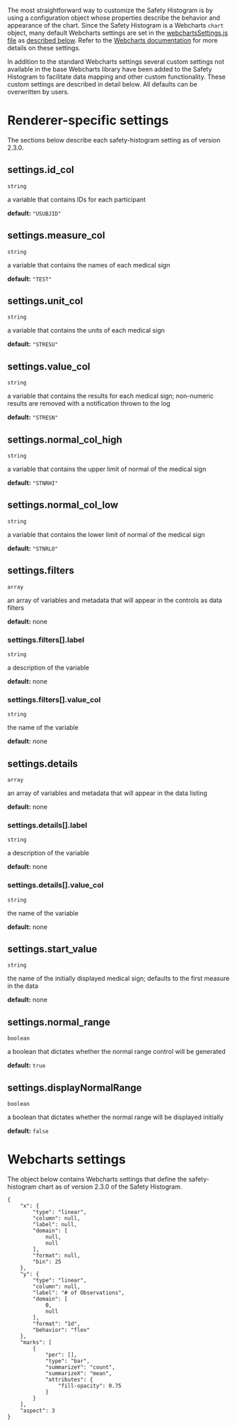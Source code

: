 The most straightforward way to customize the Safety Histogram is by using a configuration object whose properties describe the behavior and appearance of the chart. Since the Safety Histogram is a Webcharts `chart` object, many default Webcharts settings are set in the [webchartsSettings.js file](https://github.com/RhoInc/safety-outlier-explorer/blob/master/src/configuration/webchartsSettings.js) as [described below](#webcharts-settings). Refer to the [Webcharts documentation](https://github.com/RhoInc/Webcharts/wiki/Chart-Configuration) for more details on these settings.

In addition to the standard Webcharts settings several custom settings not available in the base Webcharts library have been added to the Safety Histogram to facilitate data mapping and other custom functionality. These custom settings are described in detail below. All defaults can be overwritten by users.

# Renderer-specific settings
The sections below describe each safety-histogram setting as of version 2.3.0.

## settings.id_col
`string`

a variable that contains IDs for each participant

**default:** `"USUBJID"`



## settings.measure_col
`string`

a variable that contains the names of each medical sign

**default:** `"TEST"`



## settings.unit_col
`string`

a variable that contains the units of each medical sign

**default:** `"STRESU"`



## settings.value_col
`string`

a variable that contains the results for each medical sign; non-numeric results are removed with a notification thrown to the log

**default:** `"STRESN"`



## settings.normal_col_high
`string`

a variable that contains the upper limit of normal of the medical sign

**default:** `"STNRHI"`



## settings.normal_col_low
`string`

a variable that contains the lower limit of normal of the medical sign

**default:** `"STNRLO"`



## settings.filters
`array`

an array of variables and metadata that will appear in the controls as data filters

**default:** none

### settings.filters[].label
`string`

a description of the variable

**default:** none

### settings.filters[].value_col
`string`

the name of the variable

**default:** none



## settings.details
`array`

an array of variables and metadata that will appear in the data listing

**default:** none

### settings.details[].label
`string`

a description of the variable

**default:** none

### settings.details[].value_col
`string`

the name of the variable

**default:** none



## settings.start_value
`string`

the name of the initially displayed medical sign; defaults to the first measure in the data

**default:** none



## settings.normal_range
`boolean`

a boolean that dictates whether the normal range control will be generated

**default:** `true`



## settings.displayNormalRange
`boolean`

a boolean that dictates whether the normal range will be displayed initially

**default:** `false`

# Webcharts settings
The object below contains Webcharts settings that define the safety-histogram chart as of version 2.3.0 of the Safety Histogram.

```
{
    "x": {
        "type": "linear",
        "column": null,
        "label": null,
        "domain": [
            null,
            null
        ],
        "format": null,
        "bin": 25
    },
    "y": {
        "type": "linear",
        "column": null,
        "label": "# of Observations",
        "domain": [
            0,
            null
        ],
        "format": "1d",
        "behavior": "flex"
    },
    "marks": [
        {
            "per": [],
            "type": "bar",
            "summarizeY": "count",
            "summarizeX": "mean",
            "attributes": {
                "fill-opacity": 0.75
            }
        }
    ],
    "aspect": 3
}
```